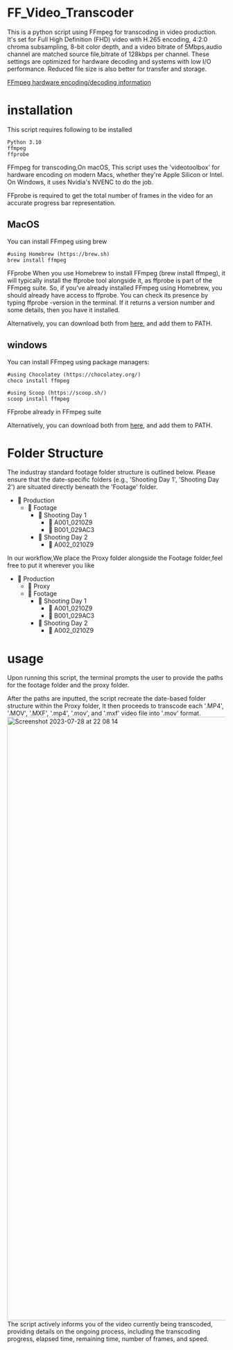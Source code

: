 # FF_Video_Transcoder
This is a python script using FFmpeg for transcoding in video production. 
It's set for Full High Definition (FHD) video with H.265 encoding, 4:2:0 chroma subsampling, 8-bit color depth, and a video bitrate of 5Mbps,audio channel are matched source file,bitrate of 128kbps per channel. These settings are optimized for hardware decoding and systems with low I/O performance. Reduced file size is also better for transfer and storage.

[FFmpeg hardware encoding/decoding information](https://trac.ffmpeg.org/wiki/HWAccelIntro)


# installation
This script requires following to be installed

    Python 3.10
    ffmpeg
    ffprobe

FFmpeg for transcoding,On macOS, This script uses the 'videotoolbox' for hardware encoding on modern Macs, whether they're Apple Silicon or Intel. On Windows, it uses Nvidia's NVENC to do the job.

FFprobe is required to get the total number of frames in the video for an accurate progress bar representation.

## MacOS
You can install FFmpeg using brew 

    #using Homebrew (https://brew.sh)
    brew install ffmpeg


FFprobe
When you use Homebrew to install FFmpeg (brew install ffmpeg), it will typically install the ffprobe tool alongside it, as ffprobe is part of the FFmpeg suite. So, if you've already installed FFmpeg using Homebrew, you should already have access to ffprobe.
You can check its presence by typing ffprobe -version in the terminal. If it returns a version number and some details, then you have it installed.

Alternatively, you can download both from [here](https://ffmpeg.org/download.html#build-mac), and add them to PATH.

## windows
You can install FFmpeg using package managers:

    #using Chocolatey (https://chocolatey.org/)
    choco install ffmpeg

    #using Scoop (https://scoop.sh/)
    scoop install ffmpeg

FFprobe
already in FFmpeg suite

Alternatively, you can download both from [here](https://ffmpeg.org/download.html#build-mac), and add them to PATH.

# Folder Structure
The industray standard footage folder structure is outlined below. Please ensure that the date-specific folders (e.g., 'Shooting Day 1', 'Shooting Day 2') are situated directly beneath the 'Footage' folder.
- 📁 Production
  - 📁 Footage
    - 📁 Shooting Day 1
      - 📁 A001_0210Z9
      - 📁 B001_029AC3
    - 📁 Shooting Day 2
      - 📁 A002_0210Z9

  
In our workflow,We place the Proxy folder alongside the Footage folder,feel free to put it wherever you like
- 📁 Production
  - 📁 Proxy
  - 📁 Footage
    - 📁 Shooting Day 1
      - 📁 A001_0210Z9
      - 📁 B001_029AC3
    - 📁 Shooting Day 2
      - 📁 A002_0210Z9

# usage
Upon running this script, the terminal prompts the user to provide the paths for the footage folder and the proxy folder. 

After the paths are inputted, the script recreate the date-based folder structure within the Proxy folder, It then proceeds to transcode each '.MP4', '.MOV', '.MXF', '.mp4', '.mov', and '.mxf' video file into '.mov' format.
<img width="1392" alt="Screenshot 2023-07-28 at 22 08 14" src="https://github.com/UserProjekt/FF_Video_Transcoder/assets/78477492/7f3e146b-5907-4015-91c0-28462fa97fb9">
The script actively informs you of the video currently being transcoded, providing details on the ongoing process, including the transcoding progress, elapsed time, remaining time, number of frames, and speed. 
